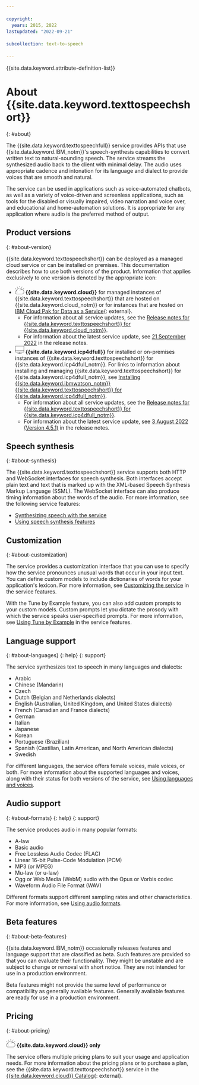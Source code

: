 ```yaml
---

copyright:
  years: 2015, 2022
lastupdated: "2022-09-21"

subcollection: text-to-speech

---
```


{{site.data.keyword.attribute-definition-list}}

# About {{site.data.keyword.texttospeechshort}}
{: #about}

The {{site.data.keyword.texttospeechfull}} service provides APIs that use {{site.data.keyword.IBM_notm}}'s speech-synthesis capabilities to convert written text to natural-sounding speech. The service streams the synthesized audio back to the client with minimal delay.  The audio uses appropriate cadence and intonation for its language and dialect to provide voices that are smooth and natural.

The service can be used in applications such as voice-automated chatbots, as well as a variety of voice-driven and screenless applications, such as tools for the disabled or visually impaired, video narration and voice over, and educational and home-automation solutions. It is appropriate for any application where audio is the preferred method of output.

## Product versions
{: #about-version}

{{site.data.keyword.texttospeechshort}} can be deployed as a managed cloud service or can be installed on premises. This documentation describes how to use both versions of the product. Information that applies exclusively to one version is denoted by the appropriate icon:

-   ![IBM Cloud only](images/ibm-cloud.png) **{{site.data.keyword.cloud}}** for managed instances of {{site.data.keyword.texttospeechshort}} that are hosted on {{site.data.keyword.cloud_notm}} or for instances that are hosted on [IBM Cloud Pak for Data as a Service](https://dataplatform.cloud.ibm.com/docs/content/wsj/landings/wtts.html){: external}.
    -   For information about all service updates, see the [Release notes for {{site.data.keyword.texttospeechshort}} for {{site.data.keyword.cloud_notm}}](/docs/text-to-speech?topic=text-to-speech-release-notes).
    -   For information about the latest service update, see [21 September 2022](/docs/text-to-speech?topic=text-to-speech-release-notes#text-to-speech-21september2022) in the release notes.
-   ![Cloud Pak for Data only](images/cloud-pak.png) **{{site.data.keyword.icp4dfull}}** for installed or on-premises instances of {{site.data.keyword.texttospeechshort}} for {{site.data.keyword.icp4dfull_notm}}. For links to information about installing and managing {{site.data.keyword.texttospeechshort}} for {{site.data.keyword.icp4dfull_notm}}, see [Installing {{site.data.keyword.ibmwatson_notm}} {{site.data.keyword.texttospeechshort}} for {{site.data.keyword.icp4dfull_notm}}](/docs/text-to-speech?topic=text-to-speech-speech-install-data).
    -   For information about all service updates, see the [Release notes for {{site.data.keyword.texttospeechshort}} for {{site.data.keyword.icp4dfull_notm}}](/docs/text-to-speech?topic=text-to-speech-release-notes-data).
    -   For information about the latest service update, see [3 August 2022 (Version 4.5.1)](/docs/text-to-speech?topic=text-to-speech-release-notes-data#text-to-speech-data-3august2022) in the release notes.

## Speech synthesis
{: #about-synthesis}

The {{site.data.keyword.texttospeechshort}} service supports both HTTP and WebSocket interfaces for speech synthesis. Both interfaces accept plain text and text that is marked up with the XML-based Speech Synthesis Markup Language (SSML). The WebSocket interface can also produce timing information about the words of the audio. For more information, see the following service features:

-   [Synthesizing speech with the service](/docs/text-to-speech?topic=text-to-speech-service-features#features-synthesis-interfaces)
-   [Using speech synthesis features](/docs/text-to-speech?topic=text-to-speech-service-features#features-synthesis)

## Customization
{: #about-customization}

The service provides a customization interface that you can use to specify how the service pronounces unusual words that occur in your input text. You can define custom models to include dictionaries of words for your application's lexicon. For more information, see [Customizing the service](/docs/text-to-speech?topic=text-to-speech-service-features#features-customization) in the service features.

With the Tune by Example feature, you can also add custom prompts to your custom models. Custom prompts let you dictate the prosody with which the service speaks user-specified prompts. For more information, see [Using Tune by Example](/docs/text-to-speech?topic=text-to-speech-service-features#features-tune-by-example) in the service features.

## Language support
{: #about-languages}
{: help}
{: support}

The service synthesizes text to speech in many languages and dialects:

-   Arabic
-   Chinese (Mandarin)
-   Czech
-   Dutch (Belgian and Netherlands dialects)
-   English (Australian, United Kingdom, and United States dialects)
-   French (Canadian and France dialects)
-   German
-   Italian
-   Japanese
-   Korean
-   Portuguese (Brazilian)
-   Spanish (Castilian, Latin American, and North American dialects)
-   Swedish

For different languages, the service offers female voices, male voices, or both. For more information about the supported languages and voices, along with their status for both versions of the service, see [Using languages and voices](/docs/text-to-speech?topic=text-to-speech-voices).

## Audio support
{: #about-formats}
{: help}
{: support}

The service produces audio in many popular formats:

-   A-law
-   Basic audio
-   Free Lossless Audio Codec (FLAC)
-   Linear 16-bit Pulse-Code Modulation (PCM)
-   MP3 (or MPEG)
-   Mu-law (or u-law)
-   Ogg or Web Media (WebM) audio with the Opus or Vorbis codec
-   Waveform Audio File Format (WAV)

Different formats support different sampling rates and other characteristics. For more information, see [Using audio formats](/docs/text-to-speech?topic=text-to-speech-audio-formats).

## Beta features
{: #about-beta-features}

{{site.data.keyword.IBM_notm}} occasionally releases features and language support that are classified as beta. Such features are provided so that you can evaluate their functionality. They might be unstable and are subject to change or removal with short notice. They are not intended for use in a production environment.

Beta features might not provide the same level of performance or compatibility as generally available features. Generally available features are ready for use in a production environment.

## Pricing
{: #about-pricing}

![IBM Cloud only](images/ibm-cloud.png) **{{site.data.keyword.cloud}} only**

The service offers multiple pricing plans to suit your usage and application needs. For more information about the pricing plans or to purchase a plan, see the {{site.data.keyword.texttospeechshort}} service in the [{{site.data.keyword.cloud}} Catalog](https://{DomainName}/catalog/text-to-speech){: external}.
